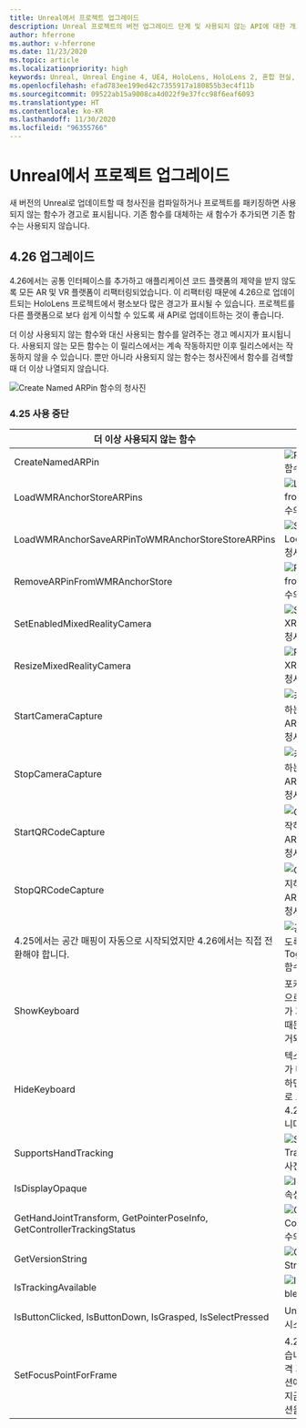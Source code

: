 ```yaml
---
title: Unreal에서 프로젝트 업그레이드
description: Unreal 프로젝트의 버전 업그레이드 단계 및 사용되지 않는 API에 대한 개요입니다.
author: hferrone
ms.author: v-hferrone
ms.date: 11/23/2020
ms.topic: article
ms.localizationpriority: high
keywords: Unreal, Unreal Engine 4, UE4, HoloLens, HoloLens 2, 혼합 현실, 개발, 설명서, 가이드, 기능, 혼합 현실 헤드셋, windows mixed reality 헤드셋, 가상 현실 헤드셋, 이식, 업그레이드
ms.openlocfilehash: efad783ee199ed42c7355917a180855b3ec4f11b
ms.sourcegitcommit: 09522ab15a9008ca4d022f9e37fcc98f6eaf6093
ms.translationtype: HT
ms.contentlocale: ko-KR
ms.lasthandoff: 11/30/2020
ms.locfileid: "96355766"
---
```

# <a name="upgrading-projects-in-unreal"></a>Unreal에서 프로젝트 업그레이드

새 버전의 Unreal로 업데이트할 때 청사진을 컴파일하거나 프로젝트를 패키징하면 사용되지 않는 함수가 경고로 표시됩니다.  기존 함수를 대체하는 새 함수가 추가되면 기존 함수는 사용되지 않습니다. 

## <a name="426-upgrades"></a>4.26 업그레이드
 
4\.26에서는 공통 인터페이스를 추가하고 애플리케이션 코드 플랫폼의 제약을 받지 않도록 모든 AR 및 VR 플랫폼이 리팩터링되었습니다.  이 리팩터링 때문에 4.26으로 업데이트되는 HoloLens 프로젝트에서 평소보다 많은 경고가 표시될 수 있습니다.  프로젝트를 다른 플랫폼으로 보다 쉽게 이식할 수 있도록 새 API로 업데이트하는 것이 좋습니다.

더 이상 사용되지 않는 함수와 대신 사용되는 함수를 알려주는 경고 메시지가 표시됩니다.  사용되지 않는 모든 함수는 이 릴리스에서는 계속 작동하지만 이후 릴리스에서는 작동하지 않을 수 있습니다.  뿐만 아니라 사용되지 않는 함수는 청사진에서 함수를 검색할 때 더 이상 나열되지 않습니다.

![Create Named ARPin 함수의 청사진](images/unreal-porting-img-01.png)

### <a name="425-deprecations"></a>4.25 사용 중단

| 더 이상 사용되지 않는 함수 | 새 함수 |
| --- | --- |
| CreateNamedARPin | ![Pin Component 함수의 청사진](images/unreal-porting-img-02.png) |
| LoadWMRAnchorStoreARPins | ![Load ARPins from Local Store 함수의 청사진](images/unreal-porting-img-03.png) |
| LoadWMRAnchorSaveARPinToWMRAnchorStoreStoreARPins | ![Save ARPin to Local Store 함수의 청사진](images/unreal-porting-img-04.png) |
| RemoveARPinFromWMRAnchorStore | ![Remove ARPin from Local Store 함수의 청사진](images/unreal-porting-img-05.png) |
| SetEnabledMixedRealityCamera | ![Set Enabled XRCamera 함수의 청사진](images/unreal-porting-img-06.png) |
| ResizeMixedRealityCamera | ![Resize XRCamera 함수의 청사진](images/unreal-porting-img-07.png) |
| StartCameraCapture | ![카메라 캡처를 시작하는 Toggle ARCapture 함수의 청사진](images/unreal-porting-img-08.png) |
| StopCameraCapture | ![카메라 캡처를 중지하는 Toggle ARCapture 함수의 청사진](images/unreal-porting-img-09.png) |
| StartQRCodeCapture | ![QR 코드 캡처를 시작하는 Toggle ARCapture 함수의 청사진](images/unreal-porting-img-10.png) |
| StopQRCodeCapture | ![QR 코드 캡처를 중지하는 Toggle ARCapture 함수의 청사진](images/unreal-porting-img-11.png) |
| 4\.25에서는 공간 매핑이 자동으로 시작되었지만 4.26에서는 직접 전환해야 합니다. | ![공간 매핑을 사용하도록 설정하는 Toggle ARCapture 함수의 청사진](images/unreal-porting-img-12.png) |
| ShowKeyboard | 포커스가 텍스트 위젯으로 이동하면 키보드가 자동으로 표시되기 때문에 4.26에서 제거되었습니다. |
| HideKeyboard | 텍스트 위젯의 포커스가 다른 곳으로 이동하면 키보드가 자동으로 표시되기 때문에 4.26에서 제거되었습니다. |
| SupportsHandTracking | ![Supports Hand Tracking 속성의 청사진](images/unreal-porting-img-13.png) |
| IsDisplayOpaque | ![IsDisplayOpaque 속성의 청사진](images/unreal-porting-img-14.png) |
| GetHandJointTransform, GetPointerPoseInfo, GetControllerTrackingStatus | ![Get Motion Controller Data 함수의 청사진](images/unreal-porting-img-15.png) |
| GetVersionString | ![Get Version String 함수의 청사진](images/unreal-porting-img-16.png) |
| IsTrackingAvailable | ![IsTrackingAvailable 속성의 청사진](images/unreal-porting-img-17.png) |
| IsButtonClicked, IsButtonDown, IsGrasped, IsSelectPressed | Unreal의 입력 작업 시스템을 사용합니다. |
| SetFocusPointForFrame | 4\.26에서는 제거되었습니다.  이전에는 원격 기능에서 리프로젝션에 사용되었지만, 지금은 깊이 리프로젝션을 지원합니다. |